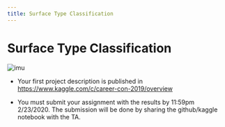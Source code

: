 ```yaml
---
title: Surface Type Classification 
---
```


# Surface Type Classification 

![imu](images/6df-imu.jpg)

* Your first project description is published in https://www.kaggle.com/c/career-con-2019/overview

* You must submit your assignment with the results by 11:59pm 2/23/2020. The submission will be done by sharing the github/kaggle notebook with the TA. 